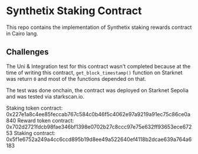 # Synthetix Staking Contract
This repo contains the implementation of Synthetix staking rewards contract in Cairo lang.

## Challenges
The Uni & Integration test for this contract wasn't completed because at the time of writing this contract, `get_block_timestamp()` function on Starknet was return `0` and most of the functions depended on that.

The test was done onchain, the contract was deployed on Starknet Sepolia and was tested via starkscan.io.

Staking token contract: 0x227e1a8c4ee85feccab767c584c0b46f5c4062e97a9219a91ec75c86ce0a840
Reward token contract: 0x702d2721fdcb98fae346bf1398e0702b27c8ccc97e75e632ff93653ece67253
Staking contract: 0x5f1e6752a249a4cc6ccd895b19d8ee49a522640ef4118b2dcae639a764a6183